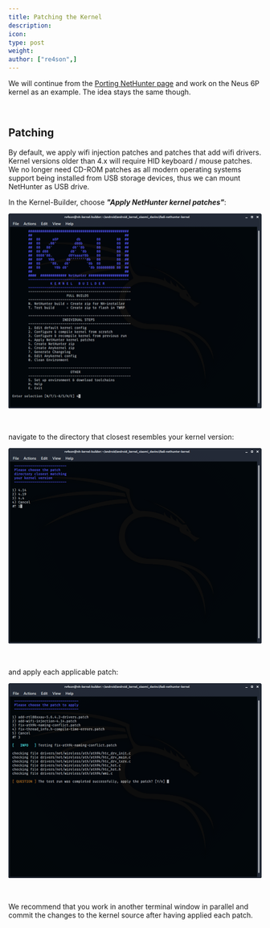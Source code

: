 ```yaml
---
title: Patching the Kernel
description:
icon:
type: post
weight:
author: ["re4son",]
---
```


We will continue from the [Porting NetHunter page](/docs/nethunter/porting-nethunter/) and work on the Neus 6P kernel as an example. The idea stays the same though.

&nbsp;

## Patching

By default, we apply wifi injection patches and patches that add wifi drivers.
Kernel versions older than 4.x will require HID keyboard / mouse patches.
We no longer need CD-ROM patches as all modern operating systems support being installed from USB storage devices, thus we can mount NetHunter as USB drive.

In the Kernel-Builder, choose ***"Apply NetHunter kernel patches"***:

![](nh-kernel-010-patching1.png)

&nbsp;

 navigate to the directory that closest resembles your kernel version:

![](nh-kernel-020-patching2.png)

&nbsp;

 and apply each applicable patch:

![](nh-kernel-030-patching3.png)

&nbsp;

We recommend that you work in another terminal window in parallel and commit the changes to the kernel source after having applied each patch.
